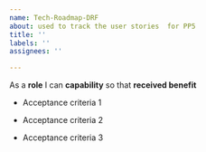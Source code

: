 ```yaml
---
name: Tech-Roadmap-DRF
about: used to track the user stories  for PP5
title: ''
labels: ''
assignees: ''

---
```


As a **role** I can **capability** so that **received benefit**

- Acceptance criteria 1

- Acceptance criteria 2

- Acceptance criteria 3
